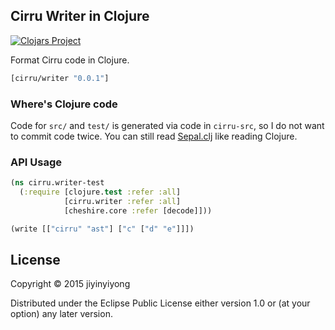 
## Cirru Writer in Clojure

[![Clojars Project](http://clojars.org/cirru/writer/latest-version.svg)](http://clojars.org/cirru/writer)

Format Cirru code in Clojure.

```clojure
[cirru/writer "0.0.1"]
```

### Where's Clojure code

Code for `src/` and `test/` is generated via code in `cirru-src`, so I do not want to commit code twice.
You can still read [Sepal.clj](https://github.com/Cirru/sepal.clj) like reading Clojure.

### API Usage

```clojure
(ns cirru.writer-test
  (:require [clojure.test :refer :all]
            [cirru.writer :refer :all]
            [cheshire.core :refer [decode]]))

(write [["cirru" "ast"] ["c" ["d" "e"]]])
```

## License

Copyright © 2015 jiyinyiyong

Distributed under the Eclipse Public License either version 1.0 or (at
your option) any later version.
